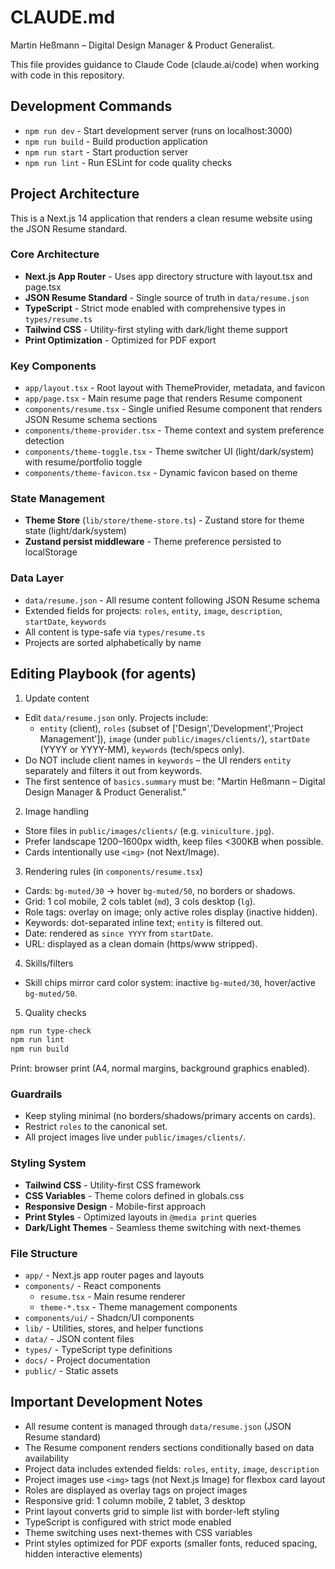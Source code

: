 # CLAUDE.md

Martin Heßmann – Digital Design Manager & Product Generalist.

This file provides guidance to Claude Code (claude.ai/code) when working with code in this repository.

## Development Commands

- `npm run dev` - Start development server (runs on localhost:3000)
- `npm run build` - Build production application
- `npm run start` - Start production server
- `npm run lint` - Run ESLint for code quality checks

## Project Architecture

This is a Next.js 14 application that renders a clean resume website using the JSON Resume standard.

### Core Architecture

- **Next.js App Router** - Uses app directory structure with layout.tsx and page.tsx
- **JSON Resume Standard** - Single source of truth in `data/resume.json`
- **TypeScript** - Strict mode enabled with comprehensive types in `types/resume.ts`
- **Tailwind CSS** - Utility-first styling with dark/light theme support
- **Print Optimization** - Optimized for PDF export

### Key Components

- `app/layout.tsx` - Root layout with ThemeProvider, metadata, and favicon
- `app/page.tsx` - Main resume page that renders Resume component
- `components/resume.tsx` - Single unified Resume component that renders JSON Resume schema sections
- `components/theme-provider.tsx` - Theme context and system preference detection
- `components/theme-toggle.tsx` - Theme switcher UI (light/dark/system) with resume/portfolio toggle
- `components/theme-favicon.tsx` - Dynamic favicon based on theme

### State Management

- **Theme Store** (`lib/store/theme-store.ts`) - Zustand store for theme state (light/dark/system)
- **Zustand persist middleware** - Theme preference persisted to localStorage

### Data Layer

- `data/resume.json` - All resume content following JSON Resume schema
- Extended fields for projects: `roles`, `entity`, `image`, `description`, `startDate`, `keywords`
- All content is type-safe via `types/resume.ts`
- Projects are sorted alphabetically by name

## Editing Playbook (for agents)

1) Update content
- Edit `data/resume.json` only. Projects include:
  - `entity` (client), `roles` (subset of ['Design','Development','Project Management']), `image` (under `public/images/clients/`), `startDate` (YYYY or YYYY-MM), `keywords` (tech/specs only).
- Do NOT include client names in `keywords` – the UI renders `entity` separately and filters it out from keywords.
 - The first sentence of `basics.summary` must be: "Martin Heßmann – Digital Design Manager & Product Generalist."

2) Image handling
- Store files in `public/images/clients/` (e.g. `viniculture.jpg`).
- Prefer landscape 1200–1600px width, keep files <300KB when possible.
- Cards intentionally use `<img>` (not Next/Image).

3) Rendering rules (in `components/resume.tsx`)
- Cards: `bg-muted/30` → hover `bg-muted/50`, no borders or shadows.
- Grid: 1 col mobile, 2 cols tablet (`md`), 3 cols desktop (`lg`).
- Role tags: overlay on image; only active roles display (inactive hidden).
- Keywords: dot-separated inline text; `entity` is filtered out.
- Date: rendered as `since YYYY` from `startDate`.
- URL: displayed as a clean domain (https/www stripped).

4) Skills/filters
- Skill chips mirror card color system: inactive `bg-muted/30`, hover/active `bg-muted/50`.

5) Quality checks
```bash
npm run type-check
npm run lint
npm run build
```
Print: browser print (A4, normal margins, background graphics enabled).

### Guardrails
- Keep styling minimal (no borders/shadows/primary accents on cards).
- Restrict `roles` to the canonical set.
- All project images live under `public/images/clients/`.

### Styling System

- **Tailwind CSS** - Utility-first CSS framework
- **CSS Variables** - Theme colors defined in globals.css
- **Responsive Design** - Mobile-first approach
- **Print Styles** - Optimized layouts in `@media print` queries
- **Dark/Light Themes** - Seamless theme switching with next-themes

### File Structure

- `app/` - Next.js app router pages and layouts
- `components/` - React components
  - `resume.tsx` - Main resume renderer
  - `theme-*.tsx` - Theme management components
- `components/ui/` - Shadcn/UI components
- `lib/` - Utilities, stores, and helper functions
- `data/` - JSON content files
- `types/` - TypeScript type definitions
- `docs/` - Project documentation
- `public/` - Static assets

## Important Development Notes

- All resume content is managed through `data/resume.json` (JSON Resume standard)
- The Resume component renders sections conditionally based on data availability
- Project data includes extended fields: `roles`, `entity`, `image`, `description`
- Project images use `<img>` tags (not Next.js Image) for flexbox card layout
- Roles are displayed as overlay tags on project images
- Responsive grid: 1 column mobile, 2 tablet, 3 desktop
- Print layout converts grid to simple list with border-left styling
- TypeScript is configured with strict mode enabled
- Theme switching uses next-themes with CSS variables
- Print styles optimized for PDF exports (smaller fonts, reduced spacing, hidden interactive elements)

